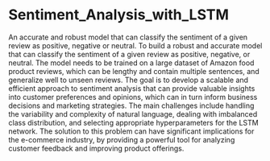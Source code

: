 # Sentiment_Analysis_with_LSTM

An accurate and robust model that can classify the sentiment of a given review as positive, negative or neutral.
To build a robust and accurate model that can classify the sentiment of a given review as positive, negative, or neutral. The model needs to be trained on a large dataset of Amazon food product reviews, which can be lengthy and contain multiple sentences, and generalize well to unseen reviews. The goal is to develop a scalable and efficient approach to sentiment analysis that can provide valuable insights into customer preferences and opinions, which can in turn inform business decisions and marketing strategies. The main challenges include handling the variability and complexity of natural language, dealing with imbalanced class distribution, and selecting appropriate hyperparameters for the LSTM network. The solution to this problem can have significant implications for the e-commerce industry, by providing a powerful tool for analyzing customer feedback and improving product offerings.
